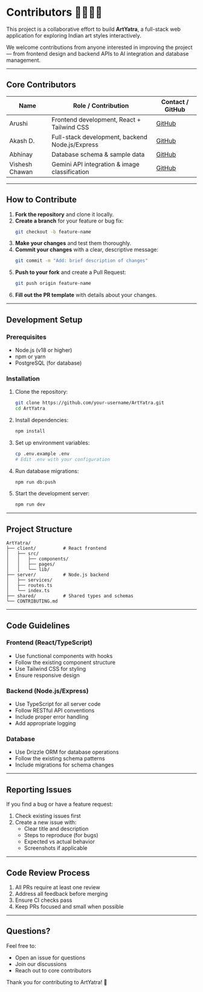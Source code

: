 # Contributors 👩‍🎨👨‍🎨

This project is a collaborative effort to build **ArtYatra**, a full-stack web application for exploring Indian art styles interactively.  

We welcome contributions from anyone interested in improving the project — from frontend design and backend APIs to AI integration and database management.

---

## Core Contributors

| Name           | Role / Contribution                                  | Contact / GitHub                       |
|----------------|------------------------------------------------------|----------------------------------------|
| Arushi         | Frontend development, React + Tailwind CSS           | [GitHub](https://github.com/arushimathur2604)   |
| Akash D.       | Full-stack development, backend Node.js/Express      | [GitHub](https://github.com/akash-cse-projects-05)  |
| Abhinay        | Database schema & sample data                        | [GitHub](https://github.com/NOiD-777)  |
| Vishesh Chawan | Gemini API integration & image classification        | [GitHub](https://github.com/visheshchawan) |

---

## How to Contribute

1. **Fork the repository** and clone it locally.
2. **Create a branch** for your feature or bug fix:
   ```bash
   git checkout -b feature-name
   ```
3. **Make your changes** and test them thoroughly.
4. **Commit your changes** with a clear, descriptive message:
   ```bash
   git commit -m "Add: brief description of changes"
   ```
5. **Push to your fork** and create a Pull Request:
   ```bash
   git push origin feature-name
   ```
6. **Fill out the PR template** with details about your changes.

---

## Development Setup

### Prerequisites
- Node.js (v18 or higher)
- npm or yarn
- PostgreSQL (for database)

### Installation
1. Clone the repository:
   ```bash
   git clone https://github.com/your-username/ArtYatra.git
   cd ArtYatra
   ```

2. Install dependencies:
   ```bash
   npm install
   ```

3. Set up environment variables:
   ```bash
   cp .env.example .env
   # Edit .env with your configuration
   ```

4. Run database migrations:
   ```bash
   npm run db:push
   ```

5. Start the development server:
   ```bash
   npm run dev
   ```

---

## Project Structure

```
ArtYatra/
├── client/          # React frontend
│   ├── src/
│   │   ├── components/
│   │   ├── pages/
│   │   └── lib/
├── server/          # Node.js backend
│   ├── services/
│   ├── routes.ts
│   └── index.ts
├── shared/          # Shared types and schemas
└── CONTRIBUTING.md
```

---

## Code Guidelines

### Frontend (React/TypeScript)
- Use functional components with hooks
- Follow the existing component structure
- Use Tailwind CSS for styling
- Ensure responsive design

### Backend (Node.js/Express)
- Use TypeScript for all server code
- Follow RESTful API conventions
- Include proper error handling
- Add appropriate logging

### Database
- Use Drizzle ORM for database operations
- Follow the existing schema patterns
- Include migrations for schema changes

---

## Reporting Issues

If you find a bug or have a feature request:
1. Check existing issues first
2. Create a new issue with:
   - Clear title and description
   - Steps to reproduce (for bugs)
   - Expected vs actual behavior
   - Screenshots if applicable

---

## Code Review Process

1. All PRs require at least one review
2. Address all feedback before merging
3. Ensure CI checks pass
4. Keep PRs focused and small when possible

---

## Questions?

Feel free to:
- Open an issue for questions
- Join our discussions
- Reach out to core contributors

Thank you for contributing to ArtYatra! 🎨
